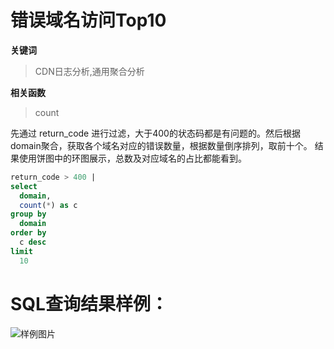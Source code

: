 # 错误域名访问Top10
**关键词**
> CDN日志分析,通用聚合分析

**相关函数**
> count

先通过 return_code 进行过滤，大于400的状态码都是有问题的。然后根据domain聚合，获取各个域名对应的错误数量，根据数量倒序排列，取前十个。
结果使用饼图中的环图展示，总数及对应域名的占比都能看到。


```SQL
return_code > 400 |
select
  domain,
  count(*) as c
group by
  domain
order by
  c desc
limit
  10
```

# SQL查询结果样例：

![样例图片](http://slsconsole.oss-cn-hangzhou.aliyuncs.com/sql_sample/%E9%94%99%E8%AF%AF%E5%9F%9F%E5%90%8D%E8%AE%BF%E9%97%AETop101585116740.png)